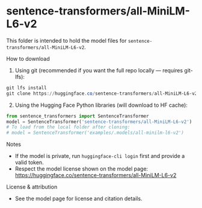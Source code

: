 # sentence-transformers/all-MiniLM-L6-v2

This folder is intended to hold the model files for `sentence-transformers/all-MiniLM-L6-v2`.

How to download

1) Using git (recommended if you want the full repo locally — requires git-lfs):

```powershell
git lfs install
git clone https://huggingface.co/sentence-transformers/all-MiniLM-L6-v2 examples/.models/all-minilm-l6-v2
```

2) Using the Hugging Face Python libraries (will download to HF cache):

```python
from sentence_transformers import SentenceTransformer
model = SentenceTransformer('sentence-transformers/all-MiniLM-L6-v2')
# To load from the local folder after cloning:
# model = SentenceTransformer('examples/.models/all-minilm-l6-v2')
```

Notes
- If the model is private, run `huggingface-cli login` first and provide a valid token.
- Respect the model license shown on the model page: https://huggingface.co/sentence-transformers/all-MiniLM-L6-v2

License & attribution
- See the model page for license and citation details.
